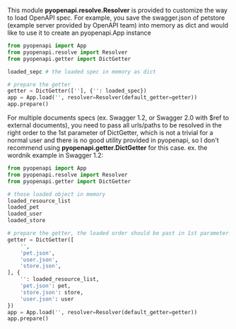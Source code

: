 This module **pyopenapi.resolve.Resolver** is provided to customize the way to load OpenAPI spec. For example, you save the swagger.json of petstore (example server provided by OpenAPI team) into memory as dict and would like to use it to create an pyopenapi.App instance
```python
from pyopenapi import App
from pyopenapi.resolve import Resolver
from pyopenapi.getter import DictGetter

loaded_sepc # the loaded spec in memory as dict

# prepare the getter
getter = DictGetter([''], {'': loaded_spec})
app = App.load('', resolver=Resolver(default_getter=getter))
app.prepare()
```

For multiple documents specs (ex. Swagger 1.2, or Swagger 2.0 with $ref to external documents), you need to pass all urls/paths to be resolved in the right order to the 1st parameter of DictGetter, which is not a trivial for a normal user and there is no good utility provided in pyopenapi, so I don't recommend using **pyopenapi.getter.DictGetter** for this case. ex. the wordnik example in Swagger 1.2:
```python
from pyopenapi import App
from pyopenapi.resolve import Resolver
from pyopenapi.getter import DictGetter

# those loaded object in memory
loaded_resource_list
loaded_pet
loaded_user
loaded_store

# prepare the getter, the loaded order should be past in 1st parameter as list
getter = DictGetter([
    '',
    'pet.json',
    'user.json',
    'store.json',
], {
    '': loaded_resource_list,
    'pet.json': pet,
    'store.json': store,
    'user.json': user
})
app = App.load('', resolver=Resolver(default_getter=getter))
app.prepare()
```

